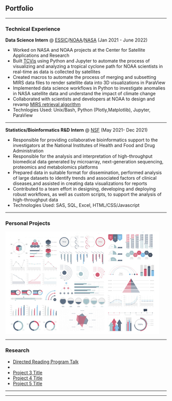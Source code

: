 ## Portfolio

---

### Technical Experience

**Data Science Intern** @ [ESSIC](https://essic.umd.edu/joom2/)/[NOAA](https://www.star.nesdis.noaa.gov/star/index.php)/[NASA](https://www.nasa.gov/goddard) (Jan 2021 - June 2022)
- Worked on NASA and NOAA projects at the Center for Satellite Applications and Research
- Built [TCVis](https://github.com/sophiaahh/TC-Vis) using Python and Jupyter to automate the process of visualizing and analyzing a tropical cyclone path for NOAA scientists in
 real-time as data is collected by satellites 
- Created macros to automate the process of merging and subsetting MIRS data files to render satellite data into 3D visualizations in ParaView 
- Implemented data science workflows in Python to investigate anomalies in NASA satellite data and understand the impact of climate change
- Collaborated with scientists and developers at NOAA to design and revamp [MIRS retrieval algorithm](https://www.star.nesdis.noaa.gov/mirs/algorithm.php)
- Technlogies Used: Unix/Bash, Python (Plotly,Matplotlib), Jupyter, ParaView

---
**Statistics/Bioinformatics R&D Intern** @ [NSF](https://www.nsf.org) (May 2021- Dec 2021)
- Responsible for providing collaborative bioinformatics support to the investigators at the National Institutes of Health and Food and Drug Administration
- Responsible for the analysis and interpretation of high-throughput biomedical data generated by microarray, next-generation sequencing, proteomics and metabolomics platforms
- Prepared data in suitable format for dissemination, performed analysis of large datasets to identify trends and associated factors of clinical diseases,and assisted in creating data visualizations for reports
- Contributed to a team effort in designing, developing and deploying robust workflows, as well as custom scripts, to support the analysis of high-throughput data
- Technologies Used: SAS, SQL, Excel, HTML/CSS/Javascript 


---
### Personal Projects 
[](http://example.com/)
<img src="images/dummy_thumbnail.jpg?raw=true"/>

---

### Research

- [Directed Reading Program Talk](http://example.com/)
- [](http://example.com/)
- [Project 3 Title](http://example.com/)
- [Project 4 Title](http://example.com/)
- [Project 5 Title](http://example.com/)

---




---
<!-- Remove above link if you don't want to attibute -->
